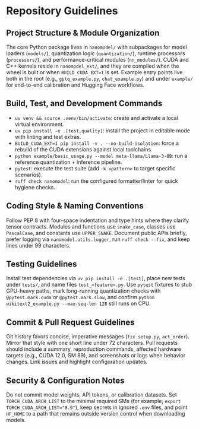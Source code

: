 # Repository Guidelines

## Project Structure & Module Organization
The core Python package lives in `nanomodel/` with subpackages for model loaders (`models/`), quantization logic (`quantization/`), runtime processors (`processors/`), and performance-critical modules (`nn_modules/`). CUDA and C++ kernels reside in `nanomodel_ext/`, and they are compiled when the wheel is built or when `BUILD_CUDA_EXT=1` is set. Example entry points live both in the root (e.g., `gptq_example.py`, `chat_example.py`) and under `example/` for end-to-end calibration and Hugging Face workflows.

## Build, Test, and Development Commands
- `uv venv && source .venv/bin/activate`: create and activate a local virtual environment.
- `uv pip install -e .[test,quality]`: install the project in editable mode with linting and test extras.
- `BUILD_CUDA_EXT=1 pip install -v . --no-build-isolation`: force a rebuild of the CUDA extensions against local toolchains.
- `python example/basic_usage.py --model meta-llama/Llama-3-8B`: run a reference quantization + inference pipeline.
- `pytest`: execute the test suite (add `-k <pattern>` to target specific scenarios).
- `ruff check nanomodel`: run the configured formatter/linter for quick hygiene checks.

## Coding Style & Naming Conventions
Follow PEP 8 with four-space indentation and type hints where they clarify tensor contracts. Modules and functions use `snake_case`, classes use `PascalCase`, and constants use `UPPER_SNAKE`. Document public APIs briefly, prefer logging via `nanomodel.utils.logger`, run `ruff check --fix`, and keep lines under 99 characters.

## Testing Guidelines
Install test dependencies via `uv pip install -e .[test]`, place new tests under `tests/`, and name files `test_<feature>.py`. Use `pytest` fixtures to stub GPU-heavy paths, mark long-running quantization checks with `@pytest.mark.cuda` or `@pytest.mark.slow`, and confirm `python wikitext2_example.py --max-seq-len 128` still runs on CPU.

## Commit & Pull Request Guidelines
Git history favors concise, imperative messages (`fix setup.py`, `act_order`). Mirror that style with one short line under 72 characters. Pull requests should include a summary, reproduction commands, affected hardware targets (e.g., CUDA 12.0, SM 89), and screenshots or logs when behavior changes. Link issues and highlight configuration updates.

## Security & Configuration Notes
Do not commit model weights, API tokens, or calibration datasets. Set `TORCH_CUDA_ARCH_LIST` to the minimal required SMs (for example, `export TORCH_CUDA_ARCH_LIST="8.9"`), keep secrets in ignored `.env` files, and point `HF_HOME` to a path that remains outside version control when downloading models.
